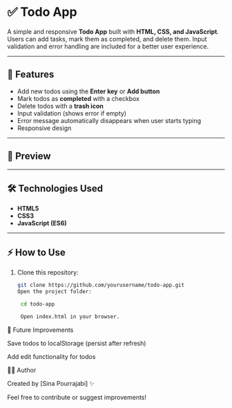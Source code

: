 # ✅ Todo App

A simple and responsive **Todo App** built with **HTML, CSS, and JavaScript**.  
Users can add tasks, mark them as completed, and delete them. Input validation and error handling are included for a better user experience.

---

## 🚀 Features
- Add new todos using the **Enter key** or **Add button**  
- Mark todos as **completed** with a checkbox  
- Delete todos with a **trash icon**  
- Input validation (shows error if empty)  
- Error message automatically disappears when user starts typing  
- Responsive design  

---

## 📸 Preview


---

## 🛠️ Technologies Used
- **HTML5**
- **CSS3**
- **JavaScript (ES6)**

---
## ⚡ How to Use
1. Clone this repository:
   ```bash
   git clone https://github.com/yourusername/todo-app.git
   Open the project folder:

    cd todo-app

    Open index.html in your browser.


📌 Future Improvements

Save todos to localStorage (persist after refresh)

Add edit functionality for todos

👨‍💻 Author

Created by [Sina Pourrajabi] ✨

Feel free to contribute or suggest improvements!